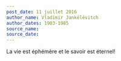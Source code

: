 ```yaml
---
post_date: 11 juillet 2016
author_name: Vladimir Jankélévitch
author_dates: 1903-1985
source_name:
source_date:
---
```


La vie est éphémère et le savoir est éternel!
